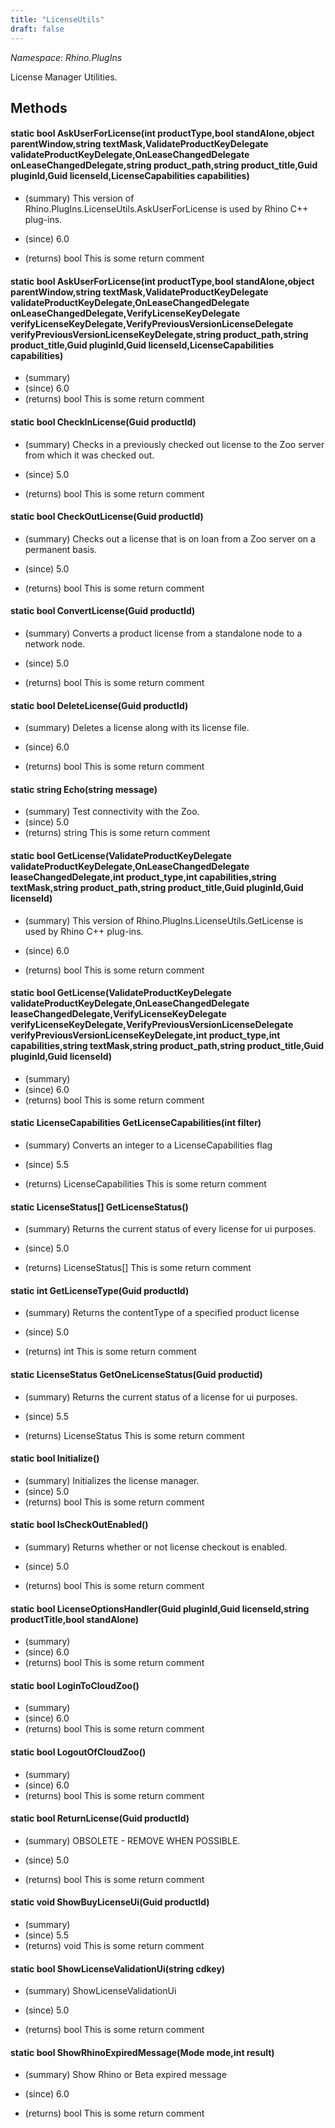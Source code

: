 ```yaml
---
title: "LicenseUtils"
draft: false
---
```


*Namespace: Rhino.PlugIns*

   License Manager Utilities.
   
## Methods
#### static bool AskUserForLicense(int productType,bool standAlone,object parentWindow,string textMask,ValidateProductKeyDelegate validateProductKeyDelegate,OnLeaseChangedDelegate onLeaseChangedDelegate,string product_path,string product_title,Guid pluginId,Guid licenseId,LicenseCapabilities capabilities)
- (summary) 
     This version of Rhino.PlugIns.LicenseUtils.AskUserForLicense
     is used by Rhino C++ plug-ins.
     
- (since) 6.0
- (returns) bool This is some return comment
#### static bool AskUserForLicense(int productType,bool standAlone,object parentWindow,string textMask,ValidateProductKeyDelegate validateProductKeyDelegate,OnLeaseChangedDelegate onLeaseChangedDelegate,VerifyLicenseKeyDelegate verifyLicenseKeyDelegate,VerifyPreviousVersionLicenseDelegate verifyPreviousVersionLicenseKeyDelegate,string product_path,string product_title,Guid pluginId,Guid licenseId,LicenseCapabilities capabilities)
- (summary) 
- (since) 6.0
- (returns) bool This is some return comment
#### static bool CheckInLicense(Guid productId)
- (summary) 
     Checks in a previously checked out license to
     the Zoo server from which it was checked out.
     
- (since) 5.0
- (returns) bool This is some return comment
#### static bool CheckOutLicense(Guid productId)
- (summary) 
     Checks out a license that is on loan from a Zoo server
     on a permanent basis.
     
- (since) 5.0
- (returns) bool This is some return comment
#### static bool ConvertLicense(Guid productId)
- (summary) 
     Converts a product license from a standalone node
     to a network node.
     
- (since) 5.0
- (returns) bool This is some return comment
#### static bool DeleteLicense(Guid productId)
- (summary) 
     Deletes a license along with its license file.
     
- (since) 6.0
- (returns) bool This is some return comment
#### static string Echo(string message)
- (summary)  Test connectivity with the Zoo. 
- (since) 5.0
- (returns) string This is some return comment
#### static bool GetLicense(ValidateProductKeyDelegate validateProductKeyDelegate,OnLeaseChangedDelegate leaseChangedDelegate,int product_type,int capabilities,string textMask,string product_path,string product_title,Guid pluginId,Guid licenseId)
- (summary) 
     This version of Rhino.PlugIns.LicenseUtils.GetLicense
     is used by Rhino C++ plug-ins.
     
- (since) 6.0
- (returns) bool This is some return comment
#### static bool GetLicense(ValidateProductKeyDelegate validateProductKeyDelegate,OnLeaseChangedDelegate leaseChangedDelegate,VerifyLicenseKeyDelegate verifyLicenseKeyDelegate,VerifyPreviousVersionLicenseDelegate verifyPreviousVersionLicenseKeyDelegate,int product_type,int capabilities,string textMask,string product_path,string product_title,Guid pluginId,Guid licenseId)
- (summary) 
- (since) 6.0
- (returns) bool This is some return comment
#### static LicenseCapabilities GetLicenseCapabilities(int filter)
- (summary) 
     Converts an integer to a LicenseCapabilities flag
     
- (since) 5.5
- (returns) LicenseCapabilities This is some return comment
#### static LicenseStatus[] GetLicenseStatus()
- (summary) 
     Returns the current status of every license for ui purposes.
     
- (since) 5.0
- (returns) LicenseStatus[] This is some return comment
#### static int GetLicenseType(Guid productId)
- (summary) 
     Returns the contentType of a specified product license
     
- (since) 5.0
- (returns) int This is some return comment
#### static LicenseStatus GetOneLicenseStatus(Guid productid)
- (summary) 
     Returns the current status of a license for ui purposes.
     
- (since) 5.5
- (returns) LicenseStatus This is some return comment
#### static bool Initialize()
- (summary)  Initializes the license manager. 
- (since) 5.0
- (returns) bool This is some return comment
#### static bool IsCheckOutEnabled()
- (summary) 
     Returns whether or not license checkout is enabled.
     
- (since) 5.0
- (returns) bool This is some return comment
#### static bool LicenseOptionsHandler(Guid pluginId,Guid licenseId,string productTitle,bool standAlone)
- (summary) 
- (since) 6.0
- (returns) bool This is some return comment
#### static bool LoginToCloudZoo()
- (summary) 
- (since) 6.0
- (returns) bool This is some return comment
#### static bool LogoutOfCloudZoo()
- (summary) 
- (since) 6.0
- (returns) bool This is some return comment
#### static bool ReturnLicense(Guid productId)
- (summary) 
     OBSOLETE - REMOVE WHEN POSSIBLE.
     
- (since) 5.0
- (returns) bool This is some return comment
#### static void ShowBuyLicenseUi(Guid productId)
- (summary) 
- (since) 5.5
- (returns) void This is some return comment
#### static bool ShowLicenseValidationUi(string cdkey)
- (summary) 
     ShowLicenseValidationUi
     
- (since) 5.0
- (returns) bool This is some return comment
#### static bool ShowRhinoExpiredMessage(Mode mode,int result)
- (summary) 
     Show Rhino or Beta expired message
     
- (since) 6.0
- (returns) bool This is some return comment
